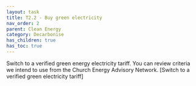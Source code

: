 ```yaml
---
layout: task
title: T2.2 - Buy green electricity
nav_order: 2
parent: Clean Energy
category: Decarbonise 
has_children: true
has_toc: true
---
```


 Switch to a verified green energy electricity tariff. You can review criteria we intend to use from the Church Energy Advisory Network. [Switch to a verified green electricity tariff]


